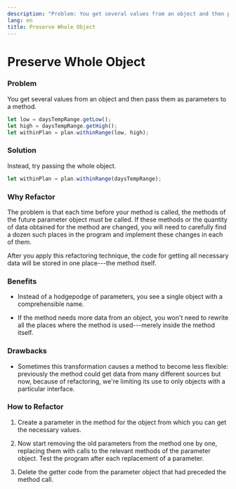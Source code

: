```yaml
---
description: "Problem: You get several values from an object and then pass them as parameters to a method. Solution: Instead, try passing the whole object."
lang: en
title: Preserve Whole Object
---
```

# Preserve Whole Object

### Problem

You get several values from an object and then pass them as parameters to a method.
```ts
let low = daysTempRange.getLow();
let high = daysTempRange.getHigh();
let withinPlan = plan.withinRange(low, high);
```
### Solution

Instead, try passing the whole object.
```ts
let withinPlan = plan.withinRange(daysTempRange);
```

### Why Refactor

The problem is that each time before your method is called, the methods of the future parameter object must be called. If these methods or the quantity of data obtained for the method are changed, you will need to carefully find a dozen such places in the program and implement these changes in each of them.

After you apply this refactoring technique, the code for getting all necessary data will be stored in one place---the method itself.

### Benefits

-   Instead of a hodgepodge of parameters, you see a single object with a comprehensible name.

-   If the method needs more data from an object, you won't need to rewrite all the places where the method is used---merely inside the method itself.

### Drawbacks

-   Sometimes this transformation causes a method to become less flexible: previously the method could get data from many different sources but now, because of refactoring, we're limiting its use to only objects with a particular interface.

### How to Refactor

1.  Create a parameter in the method for the object from which you can get the necessary values.

2.  Now start removing the old parameters from the method one by one, replacing them with calls to the relevant methods of the parameter object. Test the program after each replacement of a parameter.

3.  Delete the getter code from the parameter object that had preceded the method call.
